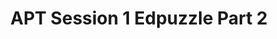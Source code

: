 ---
title: APT Session 1 Edpuzzle Part 2
redirect_to: https://edpuzzle.com/assignments/651f8896533fb4405a794857/watch
redirect_from: 
  - /APTSESSION1PART2
  - /aptsession1part2
---